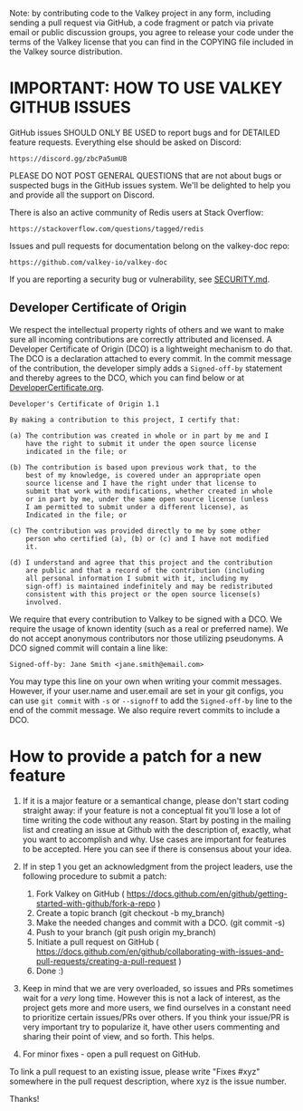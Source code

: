 Note: by contributing code to the Valkey project in any form, including sending
a pull request via GitHub, a code fragment or patch via private email or
public discussion groups, you agree to release your code under the terms
of the Valkey license that you can find in the COPYING file included in the Valkey
source distribution.

# IMPORTANT: HOW TO USE VALKEY GITHUB ISSUES

GitHub issues SHOULD ONLY BE USED to report bugs and for DETAILED feature
requests. Everything else should be asked on Discord:

    https://discord.gg/zbcPa5umUB

PLEASE DO NOT POST GENERAL QUESTIONS that are not about bugs or suspected
bugs in the GitHub issues system. We'll be delighted to help you and provide
all the support on Discord.

There is also an active community of Redis users at Stack Overflow:

    https://stackoverflow.com/questions/tagged/redis

Issues and pull requests for documentation belong on the valkey-doc repo:

    https://github.com/valkey-io/valkey-doc

If you are reporting a security bug or vulnerability, see [SECURITY.md](SECURITY.md).

## Developer Certificate of Origin

We respect the intellectual property rights of others and we want to make sure
all incoming contributions are correctly attributed and licensed. A Developer
Certificate of Origin (DCO) is a lightweight mechanism to do that. The DCO is
a declaration attached to every commit. In the commit message of the contribution,
the developer simply adds a `Signed-off-by` statement and thereby agrees to the DCO,
which you can find below or at [DeveloperCertificate.org](http://developercertificate.org/).

```text
Developer's Certificate of Origin 1.1

By making a contribution to this project, I certify that:

(a) The contribution was created in whole or in part by me and I
    have the right to submit it under the open source license
    indicated in the file; or

(b) The contribution is based upon previous work that, to the
    best of my knowledge, is covered under an appropriate open
    source license and I have the right under that license to
    submit that work with modifications, whether created in whole
    or in part by me, under the same open source license (unless
    I am permitted to submit under a different license), as
    Indicated in the file; or

(c) The contribution was provided directly to me by some other
    person who certified (a), (b) or (c) and I have not modified
    it.

(d) I understand and agree that this project and the contribution
    are public and that a record of the contribution (including
    all personal information I submit with it, including my
    sign-off) is maintained indefinitely and may be redistributed
    consistent with this project or the open source license(s)
    involved.
```

We require that every contribution to Valkey to be signed with a DCO. We require the
usage of known identity (such as a real or preferred name). We do not accept anonymous
contributors nor those utilizing pseudonyms. A DCO signed commit will contain a line like:


```text
Signed-off-by: Jane Smith <jane.smith@email.com>
```

You may type this line on your own when writing your commit messages. However, if your
user.name and user.email are set in your git configs, you can use `git commit` with `-s`
or `--signoff` to add the `Signed-off-by` line to the end of the commit message. We also
require revert commits to include a DCO.

# How to provide a patch for a new feature

1. If it is a major feature or a semantical change, please don't start coding
straight away: if your feature is not a conceptual fit you'll lose a lot of
time writing the code without any reason. Start by posting in the mailing list
and creating an issue at Github with the description of, exactly, what you want
to accomplish and why. Use cases are important for features to be accepted.
Here you can see if there is consensus about your idea.

2. If in step 1 you get an acknowledgment from the project leaders, use the following
procedure to submit a patch:
    1. Fork Valkey on GitHub ( https://docs.github.com/en/github/getting-started-with-github/fork-a-repo )
    1. Create a topic branch (git checkout -b my_branch)
    1. Make the needed changes and commit with a DCO. (git commit -s)
    1. Push to your branch (git push origin my_branch)
    1. Initiate a pull request on GitHub ( https://docs.github.com/en/github/collaborating-with-issues-and-pull-requests/creating-a-pull-request )
    1. Done :)

3. Keep in mind that we are very overloaded, so issues and PRs sometimes wait
for a *very* long time. However this is not a lack of interest, as the project
gets more and more users, we find ourselves in a constant need to prioritize
certain issues/PRs over others. If you think your issue/PR is very important
try to popularize it, have other users commenting and sharing their point of
view, and so forth. This helps.

4. For minor fixes - open a pull request on GitHub.

To link a pull request to an existing issue, please write "Fixes #xyz" somewhere
in the pull request description, where xyz is the issue number.

Thanks!
